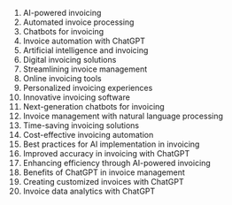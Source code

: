 1. AI-powered invoicing
2. Automated invoice processing
3. Chatbots for invoicing
4. Invoice automation with ChatGPT
5. Artificial intelligence and invoicing
6. Digital invoicing solutions
7. Streamlining invoice management
8. Online invoicing tools
9. Personalized invoicing experiences
10. Innovative invoicing software
11. Next-generation chatbots for invoicing
12. Invoice management with natural language processing
13. Time-saving invoicing solutions
14. Cost-effective invoicing automation
15. Best practices for AI implementation in invoicing
16. Improved accuracy in invoicing with ChatGPT
17. Enhancing efficiency through AI-powered invoicing
18. Benefits of ChatGPT in invoice management
19. Creating customized invoices with ChatGPT
20. Invoice data analytics with ChatGPT
